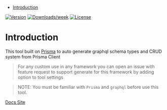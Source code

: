 <!-- START doctoc generated TOC please keep comment here to allow auto update -->
<!-- DON'T EDIT THIS SECTION, INSTEAD RE-RUN doctoc TO UPDATE -->


- [Introduction](#introduction)

<!-- END doctoc generated TOC please keep comment here to allow auto update -->

[![Version](https://img.shields.io/npm/v/@prisma-tools/sdl.svg)](https://npmjs.org/package/@prisma-tools/sdl)
[![Downloads/week](https://img.shields.io/npm/dw/@prisma-tools/sdl.svg)](https://npmjs.org/package/@prisma-tools/sdl)
[![License](https://img.shields.io/npm/l/@prisma-tools/sdl.svg)](https://prisma-tools.ahmedelywa.com/)

# Introduction

This tool built on [Prisma](https://prisma.io) to auto generate graphql schema types and CRUD system from Prisma Client

> For any custom use in any framework you can open an issue with feature request to support generate for this framework by adding option to tool settings

> NOTE: You must be familiar with `Prisma` and `graphql` before use this tool.

[Docs Site](https://prisma-tools.ahmedelywa.com/sdl)
